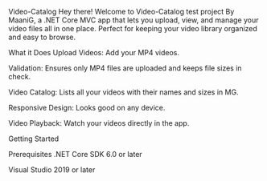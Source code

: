 Video-Catalog
Hey there! Welcome to Video-Catalog test project By MaaniG, a .NET Core MVC app that lets you upload, view, and manage your video files all in one place. Perfect for keeping your video library organized and easy to browse.

What it Does
Upload Videos: Add your MP4 videos.

Validation: Ensures only MP4 files are uploaded and keeps file sizes in check.

Video Catalog: Lists all your videos with their names and sizes in MG.

Responsive Design: Looks good on any device.

Video Playback: Watch your videos directly in the app.

Getting Started

Prerequisites
.NET Core SDK 6.0 or later

Visual Studio 2019 or later
